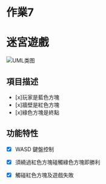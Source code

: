 # 作業7
# 迷宮遊戲

![UML类图](./diagrams/uml_class_diagram.png)

## 項目描述
- [x]玩家是藍色方塊
- [x]牆壁是紅色方塊
-  [x]綠色方塊是終點
## 功能特性
- [x] WASD 鍵盤控制
- [x] 須繞過紅色方塊碰觸綠色方塊即勝利
-[x] 觸碰紅色方塊及遊戲失敗  

